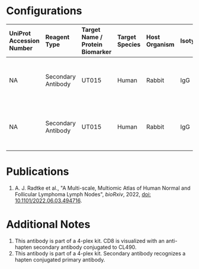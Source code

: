 # Configurations

| UniProt Accession Number   | Reagent Type       | Target Name / Protein Biomarker   | Target Species   | Host Organism   | Isotype   | Clonality   | Vendor   | Catalog Number   | Conjugate   | RRID   | Availability   | Method                 | Tissue Preservation   | Target Tissue   | Tissue State        | Detergent         | Antigen Retrieval Conditions                                  | Dye Inactivation Conditions   | Recommend   | Agree                                    | Disagree   | Contributor         | Notes       |
|:---------------------------|:-------------------|:----------------------------------|:-----------------|:----------------|:----------|:------------|:---------|:-----------------|:------------|:-------|:---------------|:-----------------------|:----------------------|:----------------|:--------------------|:------------------|:--------------------------------------------------------------|:------------------------------|:------------|:-----------------------------------------|:-----------|:--------------------|:------------|
| NA                         | Secondary Antibody | UT015                             | Human            | Rabbit          | IgG       | Polyclonal  | Cell IDx | HI06B-005        | CL490       | NA     | Stock          | Multiplexed 2D Imaging | FFPE                  | Lymph Node      | Follicular Lymphoma | 0.3% Triton-X-100 | pH 6 for 40 minutes at 95C (AR6 Akoya Biosciences AR600250ML) | NA                            | Yes         | 0000-0003-4379-8967 [[1](#publications)] | NA         | 0000-0003-4379-8967 | [1](#notes) |
| NA                         | Secondary Antibody | UT015                             | Human            | Rabbit          | IgG       | Polyclonal  | Cell IDx | HI06B-005        | CL490       | NA     | Stock          | IBEX2D Manual          | FFPE                  | Tonsil          | NA                  | 0.3% Triton-X-100 | pH 6 for 40 minutes at 95C (AR6 Akoya Biosciences AR600250ML) | 1 mg/ml LiBH4 15 minutes      | Yes         | 0000-0003-4379-8967                      | NA         | 0000-0003-4379-8967 | [2](#notes) |

# Publications

<a name="publications"></a>
1. A. J. Radtke et al., "A Multi-scale, Multiomic Atlas of Human Normal and Follicular Lymphoma Lymph Nodes", *bioRxiv*, 2022, [doi: 10.1101/2022.06.03.494716](https://doi.org/10.1101/2022.06.03.494716).


# Additional Notes

<a name="notes"></a>
1. This antibody is part of a 4-plex kit. CD8 is visualized with an anti-hapten secondary antibody conjugated to CL490.
2. This antibody is part of a 4-plex kit. Secondary antibody recognizes a hapten conjugated primary antibody.
